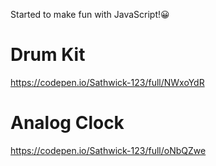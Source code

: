 Started to make fun with JavaScript!😀
# Drum Kit
https://codepen.io/Sathwick-123/full/NWxoYdR

# Analog Clock
https://codepen.io/Sathwick-123/full/oNbQZwe
